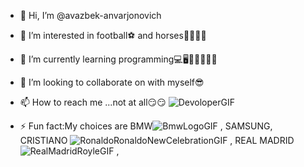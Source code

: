 - 👋 Hi, I’m @avazbek-anvarjonovich
- 👀 I’m interested in football⚽ and horses🐎🏇🏿🐎
- 🌱 I’m currently learning programming💻🖥️🧑🏻‍💻😮‍💨
- 💞️ I’m looking to collaborate on with myself😎
- 📫 How to reach me ...not at all😏😏
![DevoloperGIF](https://github.com/avazbek-anvarjonovich/avazbek-anvarjonovich/assets/162440796/18fdcc54-1d52-4ea4-a09d-8dad493b3ca0)

- ⚡ Fun fact:My choices are BMW![BmwLogoGIF](https://github.com/avazbek-anvarjonovich/avazbek-anvarjonovich/assets/162440796/af3375c2-73a5-4ae2-80b0-153029b53785)
, SAMSUNG, CRISTIANO ![RonaldoRonaldoNewCelebrationGIF](https://github.com/avazbek-anvarjonovich/avazbek-anvarjonovich/assets/162440796/21767085-afd4-46e2-99b7-ddee84ab04af)
, REAL MADRID ![RealMadridRoyleGIF](https://github.com/avazbek-anvarjonovich/avazbek-anvarjonovich/assets/162440796/4aab38e5-dab4-472f-a01e-ed4c21b61f8b)
,
​

<!---
avazbek-anvarjonovich/avazbek-anvarjonovich is a ✨ special ✨ repository because its `README.md` (this file) appears on your GitHub profile.
You can click the Preview link to take a look at your changes.
--->
